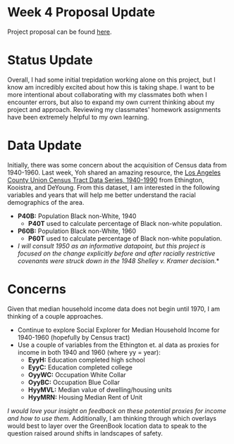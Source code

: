 # <hl> Week 4 Proposal Update
  Project proposal can be found [here](https://github.com/dmmurphy06/GISproject/tree/main/Group%20Assignments).
# <hl> Status Update
  Overall, I had some initial trepidation working alone on this project, but I know am incredibly excited about how this is taking shape. I want to be more intentional about collaborating with my classmates both when I encounter errors, but also to expand my own current thinking about my project and approach. Reviewing my classmates' homework assignments have been extremely helpful to my own learning.
# <hl> Data Update
  Initially, there was some concern about the acquisition of Census data from 1940-1960. Last week, Yoh shared an amazing resource, the [Los Angeles County Union Census Tract Data Series, 1940-1990](https://drive.google.com/drive/folders/1KiflC3DOQJoo_DTiZGzbr3-_QhvTh1nl?usp=sharing) from Ethington, Kooistra, and DeYoung.  From this dataset, I am interested in the following variables and years that will help me better understand the racial demographics of the area.
  * **P40B:** Population Black non-White, 1940 
    * **P40T** used to calculate percentage of Black non-white population.
  * **P60B:** Population Black non-White, 1960
    * **P60T** used to calculate percentage of Black non-white population.
  * *I will consult 1950 as an informative datapoint, but this project is focused on the change explicitly before and after racially restrictive covenants were struck down in the 1948 *Shelley v. Kramer* decision.**
# <hl> Concerns
Given that median household income data does not begin until 1970, I am thinking of a couple approaches.
  * Continue to explore Social Explorer for Median Household Income for 1940-1960 (hopefully by Census tract)
  * Use a couple of variables from the Ethington et. al data as proxies for income in both 1940 and 1960 (where yy = year):
    * **EyyH:**	Education completed high school 
    * **EyyC:**	Education completed college 
    * **OyyWC:**	Occupation White Collar
    * **OyyBC:**	Occupation Blue Collar
    * **HyyMVL:**	Median value of dwelling/housing units
    * **HyyMRN:**	Housing Median Rent of Unit

  *I would love your insight on feedback on these potential proxies for income and how to use them.*
Additionally, I am thinking through which overlays would best to layer over the GreenBook location data to speak to the question raised around shifts in landscapes of safety.
